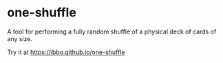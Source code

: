 # one-shuffle
A tool for performing a fully random shuffle of a physical deck of cards of any size.

Try it at https://ibbo.github.io/one-shuffle
